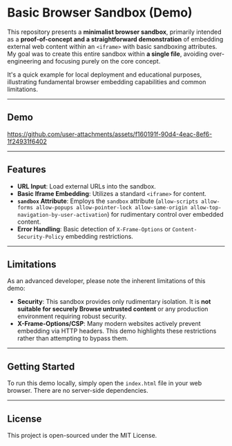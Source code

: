 # Basic Browser Sandbox (Demo)

This repository presents a **minimalist browser sandbox**, primarily intended as a **proof-of-concept and a straightforward demonstration** of embedding external web content within an `<iframe>` with basic sandboxing attributes. My goal was to create this entire sandbox within **a single file**, avoiding over-engineering and focusing purely on the core concept.

It's a quick example for local deployment and educational purposes, illustrating fundamental browser embedding capabilities and common limitations.

---

## Demo 
https://github.com/user-attachments/assets/f160191f-90d4-4eac-8ef6-1f24931f6402

---

## Features

* **URL Input**: Load external URLs into the sandbox.
* **Basic Iframe Embedding**: Utilizes a standard `<iframe>` for content.
* **`sandbox` Attribute**: Employs the `sandbox` attribute (`allow-scripts allow-forms allow-popups allow-pointer-lock allow-same-origin allow-top-navigation-by-user-activation`) for rudimentary control over embedded content.
* **Error Handling**: Basic detection of `X-Frame-Options` or `Content-Security-Policy` embedding restrictions.

---

## Limitations

As an advanced developer, please note the inherent limitations of this demo:

* **Security**: This sandbox provides only rudimentary isolation. It is **not suitable for securely Browse untrusted content** or any production environment requiring robust security.
* **X-Frame-Options/CSP**: Many modern websites actively prevent embedding via HTTP headers. This demo highlights these restrictions rather than attempting to bypass them.

---

## Getting Started

To run this demo locally, simply open the `index.html` file in your web browser. There are no server-side dependencies.

---

## License

This project is open-sourced under the MIT License.
